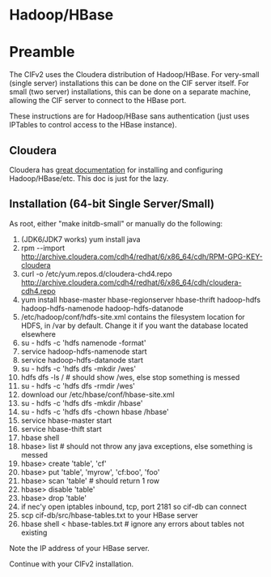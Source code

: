 # Hadoop/HBase

# Preamble

The CIFv2 uses the Cloudera distribution of Hadoop/HBase. For very-small (single server) installations this can be done on the CIF server itself. For small (two server) installations, this can be done on a separate machine, allowing the CIF server to connect to the HBase port. 

These instructions are for Hadoop/HBase sans authentication (just uses IPTables to control access to the HBase instance).

## Cloudera

Cloudera has [great documentation](http://www.cloudera.com/content/cloudera-content/cloudera-docs/CDH4/latest/CDH4-Quick-Start/CDH4-Quick-Start.html) for installing and configuring Hadoop/HBase/etc. This doc is just for the lazy.

## Installation (64-bit Single Server/Small)

As root, either "make initdb-small" or manually do the following:

1. (JDK6/JDK7 works) yum install java
3. rpm --import http://archive.cloudera.com/cdh4/redhat/6/x86_64/cdh/RPM-GPG-KEY-cloudera
4. curl -o /etc/yum.repos.d/cloudera-chd4.repo http://archive.cloudera.com/cdh4/redhat/6/x86_64/cdh/cloudera-cdh4.repo
5. yum install hbase-master hbase-regionserver hbase-thrift hadoop-hdfs hadoop-hdfs-namenode hadoop-hdfs-datanode
6. /etc/hadoop/conf/hdfs-site.xml  contains the filesystem location for HDFS, in /var by default. Change it if you want the database located elsewhere
7. su - hdfs -c 'hdfs namenode -format'
10. service hadoop-hdfs-namenode start
11. service hadoop-hdfs-datanode start
12. su - hdfs -c 'hdfs dfs -mkdir  /wes'
13. hdfs dfs -ls /   # should show /wes, else stop something is messed
14. su - hdfs -c 'hdfs dfs -rmdir /wes'
15. download our /etc/hbase/conf/hbase-site.xml
16. su -  hdfs  -c 'hdfs dfs -mkdir /hbase'
17. su -  hdfs  -c 'hdfs dfs -chown hbase /hbase'
18. service hbase-master start
19. service hbase-thift start
20. hbase shell
21. hbase> list  # should not throw any java exceptions, else something is messed
22. hbase> create 'table', 'cf'
23. hbase> put 'table', 'myrow', 'cf:boo', 'foo'
24. hbase> scan 'table' # should return 1 row
25. hbase> disable 'table'
26. hbase> drop 'table'
27. if nec'y open iptables inbound, tcp, port 2181 so cif-db can connect
28. scp cif-db/src/hbase-tables.txt to your HBase server
29. hbase shell < hbase-tables.txt   # ignore any errors about tables not existing

Note the IP address of your HBase server.

Continue with your CIFv2 installation.
